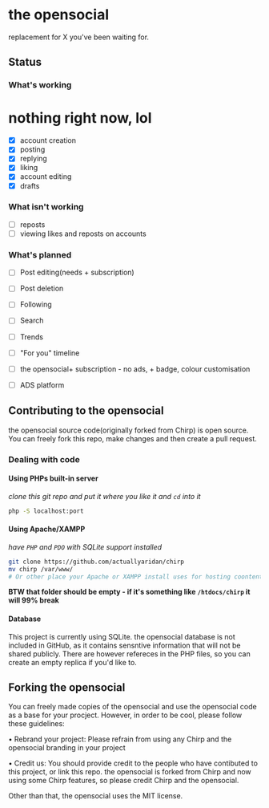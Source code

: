 # the opensocial



replacement for X you've been waiting for.

## Status

### What's working
# nothing right now, lol
- [x] account creation
- [x] posting
- [x] replying
- [x] liking
- [x] account editing
- [x] drafts

### What isn't working
- [ ] reposts
- [ ] viewing likes and reposts on accounts

### What's planned
- [ ] Post editing(needs + subscription)
- [ ] Post deletion
- [ ] Following
- [ ] Search
- [ ] Trends
- [ ] "For you" timeline
- [ ] the opensocial+ subscription - no ads, + badge, colour customisation
- [ ] ADS platform


## Contributing to the opensocial
the opensocial source code(originally forked from Chirp) is open source. You can freely fork this repo, make changes and then create a pull request.

### Dealing with code

#### Using PHPs built-in server

_clone this git repo and put it where you like it and `cd` into it_

```sh
php -S localhost:port
```

#### Using Apache/XAMPP

_have `PHP` and `PDO` with SQLite support installed_

```sh
git clone https://github.com/actuallyaridan/chirp
mv chirp /var/www/
# Or other place your Apache or XAMPP install uses for hosting coontent
```

**BTW that folder should be empty - if it's something like `/htdocs/chirp` it will 99% break**

#### Database

This project is currently using SQLite. the opensocial database is not included in GitHub, as it contains sensntive information that will not be shared publicly. There are however refereces in the PHP files, so you can create an empty replica if you'd like to.

## Forking the opensocial

You can freely made copies of the opensocial and use the opensocial code as a base for your procject. However, in order to be cool, please follow these guidelines:

• Rebrand your project: Please refrain from using any Chirp and the opensocial branding in your project

• Credit us: You should provide credit to the people who have contibuted to this project, or link this repo. the opensocial is forked from Chirp and now using some Chirp features, so please credit Chirp and the opensocial. 

Other than that, the opensocial uses the MIT license.



